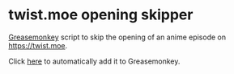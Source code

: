 # twist.moe opening skipper
[Greasemonkey](https://www.greasespot.net/) script to skip the opening of an anime episode on https://twist.moe.

Click [here](https://github.com/largereptile/skipop-twist/raw/master/skip.user.js) to automatically add it to Greasemonkey.
